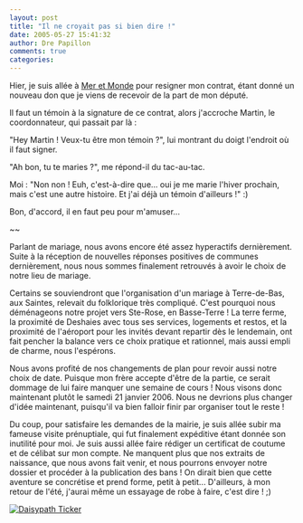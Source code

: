 ```yaml
---
layout: post
title: "Il ne croyait pas si bien dire !"
date: 2005-05-27 15:41:32
author: Dre Papillon
comments: true
categories: 
---
```



Hier, je suis allée à [Mer et Monde](http://www.monde.ca/) pour resigner mon contrat, étant donné un nouveau don que je viens de recevoir de la part de mon député.

Il faut un témoin à la signature de ce contrat, alors j'accroche Martin, le coordonnateur, qui passait par là :

"Hey Martin !  Veux-tu être mon témoin ?", lui montrant du doigt l'endroit où il faut signer.

"Ah bon, tu te maries ?", me répond-il du tac-au-tac.

Moi : "Non non !  Euh, c'est-à-dire que... oui je me marie l'hiver prochain, mais c'est une autre histoire.  Et j'ai déjà un témoin d'ailleurs !" :)

Bon, d'accord, il en faut peu pour m'amuser...

~~

Parlant de mariage, nous avons encore été assez hyperactifs dernièrement.  Suite à la réception de nouvelles réponses positives de communes dernièrement, nous nous sommes finalement retrouvés à avoir le choix de notre lieu de mariage.

Certains se souviendront que l'organisation d'un mariage à Terre-de-Bas, aux Saintes, relevait du folklorique très compliqué.  C'est pourquoi nous déménageons notre projet vers Ste-Rose, en Basse-Terre !  La terre ferme, la proximité de Deshaies avec tous ses services, logements et restos, et la proximité de l'aéroport pour les invités devant repartir dès le lendemain, ont fait pencher la balance vers ce choix pratique et rationnel, mais aussi empli de charme, nous l'espérons.

Nous avons profité de nos changements de plan pour revoir aussi notre choix de date.  Puisque mon frère accepte d'être de la partie, ce serait dommage de lui faire manquer une semaine de cours !  Nous visons donc maintenant plutôt le samedi 21 janvier 2006.  Nous ne devrions plus changer d'idée maintenant, puisqu'il va bien falloir finir par organiser tout le reste !

Du coup, pour satisfaire les demandes de la mairie, je suis allée subir ma fameuse visite prénuptiale, qui fut finalement expéditive étant donnée son inutilité pour moi.  Je suis aussi allée faire rédiger un certificat de coutume et de célibat sur mon compte.  Ne manquent plus que nos extraits de naissance, que nous avons fait venir, et nous pourrons envoyer notre dossier et procéder à la publication des bans !  On dirait bien que cette aventure se concrétise et prend forme, petit à petit...  D'ailleurs, à mon retour de l'été, j'aurai même un essayage de robe à faire, c'est dire ! ;)

<a href="http://daisyPath.com"><img src="http://daisyPath.com/days/060121/4/2/-4/1" alt="Daisypath Ticker" border="0" /></a>